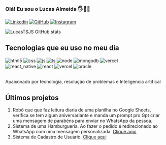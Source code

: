### Olá! Eu sou o Lucas Almeida 🖐️👨‍💻

[![Linkedin](https://img.shields.io/badge/LinkedIn-0077B5?style=for-the-badge&logo=linkedin&logoColor=white)](https://www.linkedin.com/in/lucas-almeida-silva-175085234/)
[![GitHub](https://img.shields.io/badge/GitHub-100000?style=for-the-badge&logo=github&logoColor=white)](https://github.com/LucasTSJS)
[![Instagram](https://img.shields.io/badge/Instagram-E4405F?style=for-the-badge&logo=instagram&logoColor=white)](https://www.instagram.com/luks_almeids/)

![LucasTSJS GitHub stats](https://github-readme-stats.vercel.app/api?username=LucasTSJS&show_icons=true&theme=radical)



## Tecnologias que eu uso no meu dia
<div style="diplay:inline_block><br/>
  <img align="center" alt="html5" src="https://img.shields.io/badge/HTML-239120?style=for-the-badge&logo=html5&logoColor=white"/>
  <img align="center" alt="html5" src="https://img.shields.io/badge/HTML5-E34F26?style=for-the-badge&logo=html5&logoColor=white"/>
  <img align="center" alt="css" src="https://img.shields.io/badge/CSS3-1572B6?style=for-the-badge&logo=css3&logoColor=white"/>
  <img align="center" alt="js" src="https://img.shields.io/badge/JavaScript-F7DF1E?style=for-the-badge&logo=javascript&logoColor=black"/>
  <img align="center" alt="ts" src="https://img.shields.io/badge/TypeScript-007ACC?style=for-the-badge&logo=typescript&logoColor=white"/>
  <img align="center" alt="node" src="https://img.shields.io/badge/Node.js-43853D?style=for-the-badge&logo=node.js&logoColor=white"/>
  <img align="center" alt="mongodb" src="https://img.shields.io/badge/MongoDB-4EA94B?style=for-the-badge&logo=mongodb&logoColor=white"/>
  <img align="center" alt="vercel" src="https://img.shields.io/badge/Elastic_Search-005571?style=for-the-badge&logo=elasticsearch&logoColor=white"/>

  <br/>
  <img align="center" alt="react_native" src="https://img.shields.io/badge/React_Native-20232A?style=for-the-badge&logo=react&logoColor=61DAFB"/>
  <img align="center" alt="react" src="https://img.shields.io/badge/React-20232A?style=for-the-badge&logo=react&logoColor=61DAFB"/>
  <img align="center" alt="vercel" src="https://img.shields.io/badge/Vercel-000000?style=for-the-badge&logo=vercel&logoColor=white"/>
  <img align="center" alt="oracle" src="https://img.shields.io/badge/Oracle-F80000?style=for-the-badge&logo=oracle&logoColor=black"/><br/>
  
</div><br/>

Apaixonado por tecnologia, resolução de problemas e Inteligencia artifical

## Últimos projetos

1. Robô que que faz leitura diaria de uma planilha no Google Sheets, verifica se tem algum aniversariante e manda um prompt pro Gpt criar uma mensagem de parabéns para enviar no WhatsApp da pessoa.
2. Sistema de uma Hamburgueria. Ao fazer o pedido é redirecionado ao WhatsApp com uma mensagem personalizada. [Clique aqui](https://lucas-burguer.vercel.app/)
3. Sistema de Cadastro de Usuário. [Clique aqui](https://registro-usuario.vercel.app/)
